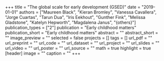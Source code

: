 +++
title = "The global scale for early development (GSED)"
date = "2019-01-01"
authors = ["Maureen Black", "Kieran Bromley", "Vanessa Cavallera", "Jorge Cuartas", "Tarun Dua", "Iris Eekhout", "Gunther Fink", "Melissa Gladstone", "Katelyn Hepworth", "Magdalena Janus", "{others}"]
publication_types = ["2"]
publication = "Early childhood matters"
publication_short = "Early childhood matters"
abstract = ""
abstract_short = ""
image_preview = ""
selected = false
projects = []
tags = []
url_pdf = ""
url_preprint = ""
url_code = ""
url_dataset = ""
url_project = ""
url_slides = ""
url_video = ""
url_poster = ""
url_source = ""
math = true
highlight = true
[header]
image = ""
caption = ""
+++
